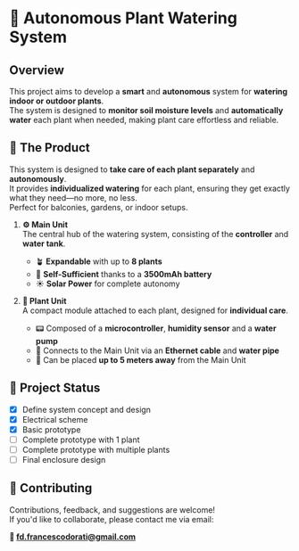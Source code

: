 # 🌿 Autonomous Plant Watering System

## Overview

This project aims to develop a **smart** and **autonomous** system for **watering indoor or outdoor plants**.  
The system is designed to **monitor soil moisture levels** and **automatically water** each plant when needed, making plant care effortless and reliable.


## 🌱 The Product

This system is designed to **take care of each plant separately** and **autonomously**.  
It provides **individualized watering** for each plant, ensuring they get exactly what they need—no more, no less.  
Perfect for balconies, gardens, or indoor setups.

1. **⚙️ Main Unit**  
   The central hub of the watering system, consisting of the **controller** and **water tank**.
   - 🪴 **Expandable** with up to **8 plants**  
   - 🔋 **Self-Sufficient** thanks to a **3500mAh battery**  
   - ☀️ **Solar Power** for complete autonomy

2. **🌿 Plant Unit**  
   A compact module attached to each plant, designed for **individual care**.
   - 📟 Composed of a **microcontroller**, **humidity sensor** and a **water pump**
   - 🔌 Connects to the Main Unit via an **Ethernet cable** and **water pipe**
   - 📏 Can be placed **up to 5 meters away** from the Main Unit

## 🚧 Project Status

- [x] Define system concept and design
- [x] Electrical scheme
- [x] Basic prototype
- [ ] Complete prototype with 1 plant
- [ ] Complete prototype with multiple plants
- [ ] Final enclosure design

## 🤝 Contributing

Contributions, feedback, and suggestions are welcome!  
If you'd like to collaborate, please contact me via email:

**📧 fd.francescodorati@gmail.com**
